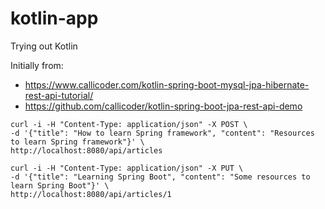# kotlin-app
Trying out Kotlin

Initially from:
* <https://www.callicoder.com/kotlin-spring-boot-mysql-jpa-hibernate-rest-api-tutorial/>
* <https://github.com/callicoder/kotlin-spring-boot-jpa-rest-api-demo>

```
curl -i -H "Content-Type: application/json" -X POST \
-d '{"title": "How to learn Spring framework", "content": "Resources to learn Spring framework"}' \
http://localhost:8080/api/articles

curl -i -H "Content-Type: application/json" -X PUT \
-d '{"title": "Learning Spring Boot", "content": "Some resources to learn Spring Boot"}' \
http://localhost:8080/api/articles/1
```

